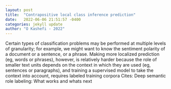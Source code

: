 ```yaml
---
layout: post
title:  "Contrapositive local class inference prediction"
date:   2022-06-06 21:51:57 -0400
categories: jekyll update
author: "O Kashefi - 2022"
---
```

Certain types of classification problems may be performed at multiple levels of granularity; for example, we might want to know the sentiment polarity of a document or a sentence, or a phrase. Making more localized prediction (eg, words or phrases), however, is relatively harder because the role of smaller text units depends on the context in which they are used (eg, sentences or paragraphs), and training a supervised model to take the context into account, requires labeled training corpora  Cites: Deep semantic role labeling: What works and whats next